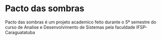 # Pacto das sombras 

Pacto das sombras é um projeto academico feito durante o 5º semestre do curso de Analise e Desenvolvimento de Sistemas pela faculdade IFSP-Caraguatatuba
